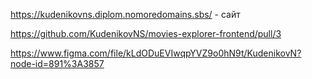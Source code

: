 https://kudenikovns.diplom.nomoredomains.sbs/ - сайт

https://github.com/KudenikovNS/movies-explorer-frontend/pull/3

https://www.figma.com/file/kLdODuEVIwqpYVZ9o0hN9t/KudenikovN?node-id=891%3A3857
